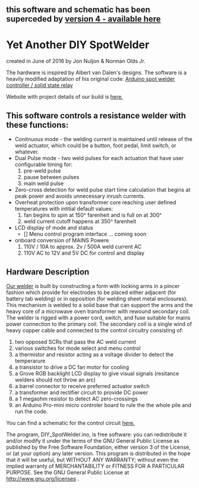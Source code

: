 ## this software and schematic has been superceded by [version 4 - available here](https://github.com/nuljon/DIYspotWelder4)

# Yet Another DIY SpotWelder
created in June of 2016 by Jon Nuljon & Norman Olds Jr.

The hardware is inspired by Albert van Dalen's designs. The software is a heavily modified adaptation of his original code: [Arduino spot welder controller / solid state relay][bb3b1a05]

  [bb3b1a05]: http://www.avdweb.nl/arduino/hardware-interfacing/spot-welder-controller.html "van Dalen's Welder"

Website with project details of our build is [here.][ad17f465]

  [ad17f465]: http://nuljon.com/wp/index.php/projects-for-living/spot-welder/ "MOT Spot Welder Project"

  ## This software controls a resistance welder with these functions:
- Conitnuous mode - the welding current is maintained until release of the weld actuator, which could be a button, foot pedal, limit switch, or whatever.
- Dual Pulse mode - two weld pulses for each actuation that have user configurable timing for:
  1.   pre-weld pulse
  2.   pause between pulses
  3. main weld pulse
- Zero-cross detection for weld pulse start time calculation that begins at peak power and avoids unnecessary inrush currents.
- Overheat protection upon transformer core reaching user defined temperatures with intitial default values:
  1. fan begins to spin at 150^ farenheit and is full on at 300^
  2. weld current cutoff happens at 350^ farenheit
- LCD display of mode and status
  - []  Menu control program interface ... coming soon
- onboard conversion of MAINS Powere
  1. 110V / 10A to approx. 2v / 500A weld current AC
  2. 110V AC to 12V and 5V DC for control and display

## Hardware Description
 [Our welder][4a1f0bcd] is built by constructing a form with locking arms in a pincer fashion which provide for electrodes to be placed either adjacent (for battery tab welding) or in opposition (for welding sheet metal enclosures). This mechanism is welded to a solid base that can support the arms and the heavy core of a microwave oven transformer with rewound secondary coil. The welder is rigged with a power cord, switch, and fuse suitable for mains power connection to the primary coil. The secondary coil is a single wind of heavy copper cable and connected to the control circuitry consisting of:
  1. two opposed SCRs that pass the AC weld current
  2. various switches for mode select and menu control
  3. a thermistor and resistor acting as a voltage divider to detect the temperarure
  4. a transistor to drive a DC fan motor for cooling
  5. a Grove RGB backlight LCD display to give visual signals (resitance welders should not throw an arc)
  6. a barrel connector to receive preferred actuator switch
  7. a transformer and rectifier circuit to provide DC power
  8. a 1 megaohm resistor to detect AC zero-crossings
  9. an Arduino Pro-mini micro controler board to rule the the whole pile and run the code.

  [4a1f0bcd]: http://nuljon.com/wp/index.php/projects-for-living/spot-welder/spot-welder-v3-0-build/ "DIY_SpotWelder_v3-0_build"

You can find a schematic for the control circuit [here.][4871cd44]

  [4871cd44]: https://www.dropbox.com/s/4k4nrjpkoesbhgz/SpotWelder%20v3.0.pdf?dl=0 "DIY Spotwelder v3.0"


The program, DIY_SpotWelder.ino, is free software: you can redistribute it and/or modify it under the terms of the GNU General Public License as published by the Free Software Foundation, either version 3 of the License, or (at your option) any later version. This program is distributed in the hope that it will be useful, but WITHOUT ANY WARRANTY; without even the implied warranty of MERCHANTABILITY or FITNESS FOR A PARTICULAR PURPOSE. See the GNU General Public License at http://www.gnu.org/licenses .
